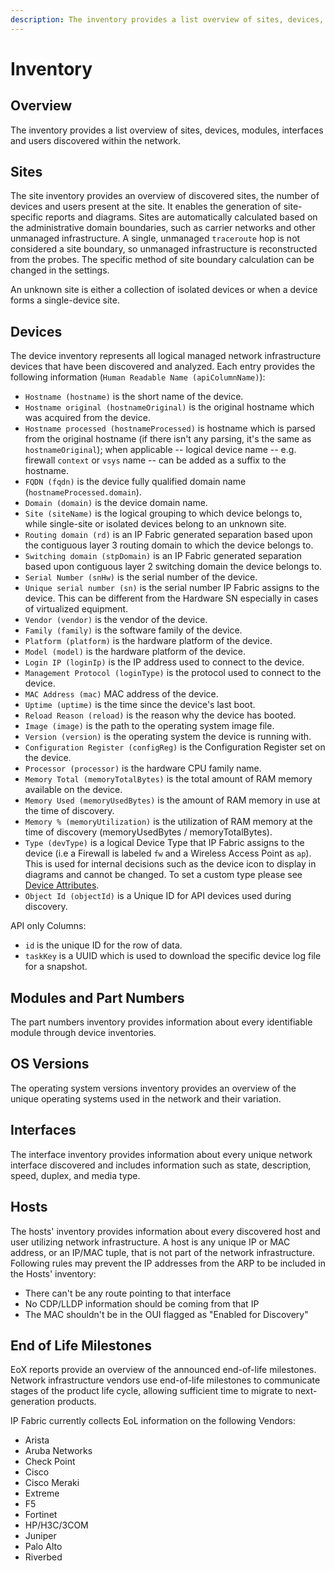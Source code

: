 ```yaml
---
description: The inventory provides a list overview of sites, devices, modules, interfaces, and users discovered within the network.
---
```


# Inventory

## Overview

The inventory provides a list overview of sites, devices, modules, interfaces
and users discovered within the network.

## Sites

The site inventory provides an overview of discovered sites, the number of
devices and users present at the site. It enables the generation of
site-specific reports and diagrams. Sites are automatically calculated based on
the administrative domain boundaries, such as carrier networks and other
unmanaged infrastructure. A single, unmanaged `traceroute` hop is not considered
a site boundary, so unmanaged infrastructure is reconstructed from the probes.
The specific method of site boundary calculation can be changed in the settings.

An unknown site is either a collection of isolated devices or when a device
forms a single-device site.

## Devices

The device inventory represents all logical managed network infrastructure
devices that have been discovered and analyzed. Each entry provides the
following information (`Human Readable Name (apiColumnName)`):

- `Hostname (hostname)` is the short name of the device.
- `Hostname original (hostnameOriginal)` is the original hostname which was
  acquired from the device.
- `Hostname processed (hostnameProcessed)` is hostname which is parsed from the
  original hostname (if there isn't any parsing, it's the same as `hostnameOriginal`); when
  applicable -- logical device name -- e.g. firewall `context` or `vsys` name --
  can be added as a suffix to the hostname.
- `FQDN (fqdn)` is the device fully qualified domain
  name (`hostnameProcessed.domain`).
- `Domain (domain)` is the device domain name.
- `Site (siteName)` is the logical grouping to which device belongs to, while
  single-site or isolated devices belong to an unknown site.
- `Routing domain (rd)` is an IP Fabric generated separation based upon the
  contiguous layer 3 routing domain to which the device belongs to.
- `Switching domain (stpDomain)` is an IP Fabric generated separation based upon
  contiguous layer 2 switching domain the device belongs to.
- `Serial Number (snHw)` is the serial number of the device.
- `Unique serial number (sn)` is the serial number IP Fabric assigns to the
  device. This can be different from the Hardware SN especially in cases of
  virtualized equipment.
- `Vendor (vendor)` is the vendor of the device.
- `Family (family)` is the software family of the device.
- `Platform (platform)` is the hardware platform of the device.
- `Model (model)` is the hardware platform of the device.
- `Login IP (loginIp)` is the IP address used to connect to the device.
- `Management Protocol (loginType)` is the protocol used to connect to the
  device.
- `MAC Address (mac)` MAC address of the device.
- `Uptime (uptime)` is the time since the device's last boot.
- `Reload Reason (reload)` is the reason why the device has booted.
- `Image (image)` is the path to the operating system image file.
- `Version (version)` is the operating system the device is running with.
- `Configuration Register (configReg)` is the Configuration Register set on the
  device.
- `Processor (processor)` is the hardware CPU family name.
- `Memory Total (memoryTotalBytes)` is the total amount of RAM memory available
  on the device.
- `Memory Used (memoryUsedBytes)` is the amount of RAM memory in use at the time
  of discovery.
- `Memory % (memoryUtilization)` is the utilization of RAM memory at the time of
  discovery (memoryUsedBytes / memoryTotalBytes).
- `Type (devType)` is a logical Device Type that IP Fabric assigns to the
  device (i.e a Firewall is labeled `fw` and a Wireless Access Point as `ap`).
  This is used for internal decisions such as the device icon to display in
  diagrams and cannot be changed. To set a custom type please
  see [Device Attributes](../IP_Fabric_Settings/Discovery_and_Snapshots/Global_Configuration/device_attributes.md).
- `Object Id (objectId)` is a Unique ID for API devices used during discovery.

API only Columns:

- `id` is the unique ID for the row of data.
- `taskKey` is a UUID which is used to download the specific device log file for
  a snapshot.

## Modules and Part Numbers

The part numbers inventory provides information about every identifiable module
through device inventories.

## OS Versions

The operating system versions inventory provides an overview of the unique
operating systems used in the network and their variation.

## Interfaces

The interface inventory provides information about every unique network
interface discovered and includes information such as state, description, speed,
duplex, and media type.

## Hosts

The hosts' inventory provides information about every discovered host and user
utilizing network infrastructure. A host is any unique IP or MAC address, or an
IP/MAC tuple, that is not part of the network infrastructure. Following rules
may prevent the IP addresses from the ARP to be included in the Hosts'
inventory:

- There can't be any route pointing to that interface
- No CDP/LLDP information should be coming from that IP
- The MAC shouldn't be in the OUI flagged as "Enabled for Discovery"

## End of Life Milestones

EoX reports provide an overview of the announced end-of-life milestones. Network
infrastructure vendors use end-of-life milestones to communicate stages of the
product life cycle, allowing sufficient time to migrate to next-generation
products.

IP Fabric currently collects EoL information on the following Vendors:

- Arista
- Aruba Networks
- Check Point
- Cisco
- Cisco Meraki
- Extreme
- F5
- Fortinet
- HP/H3C/3COM
- Juniper
- Palo Alto
- Riverbed
